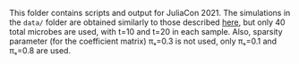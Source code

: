 This folder contains scripts and output for JuliaCon 2021.
The simulations in the `data/` folder are obtained similarly to those described [here](/data/simulation/ReadMe.md), but only 40 total microbes are used, with t=10 and t=20 in each sample. Also, sparsity parameter (for the coefficient matrix) πₛ=0.3 is not used, only πₛ=0.1 and πₛ=0.8 are used.
